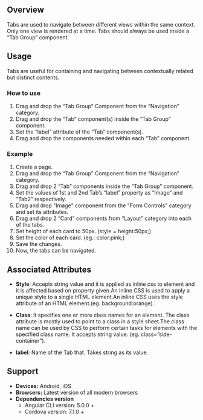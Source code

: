 ## Overview
Tabs are used to navigate between different views within the same context. Only one view is rendered at a time. Tabs should always be used inside a “Tab Group” component.

## Usage
Tabs are useful for containing and navigating between contextually related but distinct contents.

### How to use

1. Drag and drop the “Tab Group” Component from the “Navigation” category.
2. Drag and drop the “Tab” component(s) inside the “Tab Group” component.
3. Set the “label” attribute of the “Tab” component(s).
4. Drag and drop the components needed within each “Tab” component.

### Example
1. Create a page.
2. Drag and drop the “Tab Group” Component from the “Navigation” category.
3. Drag and drop 2 “Tab” components inside the “Tab Group” component.
4. Set the values of 1st and 2nd Tab’s “label” property as “Image” and “Tab2” respectively.
5. Drag and drop "Image" component from the "Form Controls" category and set its attributes.
6. Drag and drop 2 “Card” components from “Layout” category into each of the tabs.
7. Set height of each card  to 50px. (style = height:50px;)
8. Set the color of each card. (eg.: color:pink;)
9. Save the changes.
10. Now, the tabs can be navigated.

## Associated Attributes
- **Style**: Accepts string value and it is applied as inline css to element and it is affected based on property given.An inline CSS is used to apply a unique style to a single HTML element.An inline CSS uses the style attribute of an HTML element.(eg. background:orange).

- **Class**: It specifies one or more class names for an element. The class attribute is mostly used to point to a class in a style sheet.The class name can be used by CSS to perform certain tasks for elements with the specified class name. It accepts string value. (eg. class=”side-container”).

- **label**: Name of the Tab that. Takes string as its value.

## Support
- **Devices:** Android, iOS
- **Browsers:**  Latest version of all modern browsers
- **Dependencies version** 
    - Angular CLI version: 5.0.0 + 
    - Cordova version: 7.1.0 +

